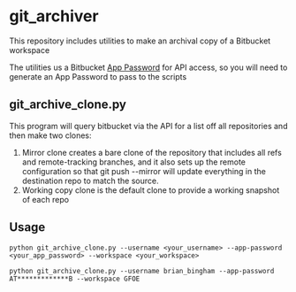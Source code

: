 
# git_archiver

This repository includes utilities to make an archival copy of a Bitbucket workspace

The utilities us a Bitbucket [App Password](https://support.atlassian.com/bitbucket-cloud/docs/create-an-app-password/) for API access, so you will need to generate an App Password to pass to the scripts

## git_archive_clone.py

This program will query bitbucket via the API for a list off all repositories and then make two clones:

1. Mirror clone creates a bare clone of the repository that includes all refs and remote-tracking branches, and it also sets up the remote configuration so that git push --mirror will update everything in the destination repo to match the source.
2. Working copy clone is the default clone to provide a working snapshot of each repo


## Usage

```
python git_archive_clone.py --username <your_username> --app-password <your_app_password> --workspace <your_workspace>
```

```
python git_archive_clone.py --username brian_bingham --app-password AT*************B --workspace GFOE
```